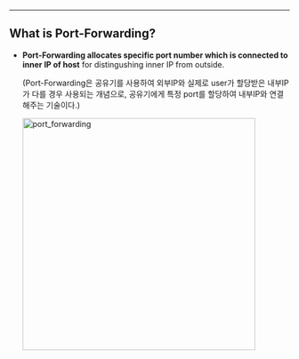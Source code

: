 ------

## What is Port-Forwarding?

- **Port-Forwarding allocates specific port number which is connected to inner IP of host** for distingushing inner IP from outside.
  <br>

  (Port-Forwarding은 공유기를 사용하여 외부IP와 실제로 user가 할당받은 내부IP가 다를 경우 사용되는 개념으로, 공유기에게 특정 port를 할당하여 내부IP와 연결해주는 기술이다.)

  <img width="418" alt="port_forwarding" src="https://user-images.githubusercontent.com/23169707/45630982-d558cd80-bad4-11e8-93e2-9d51819611fc.png"> 

